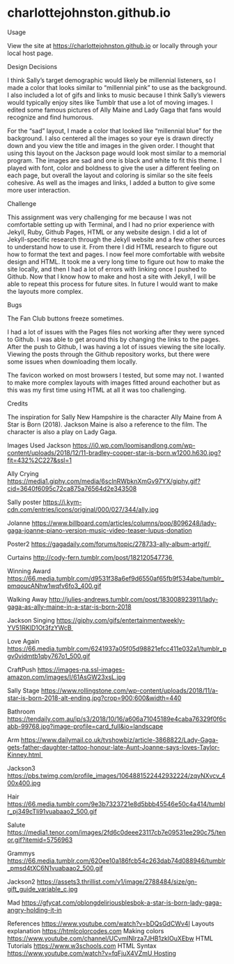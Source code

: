 # charlottejohnston.github.io
Usage

View the site at https://charlottejohnston.github.io or locally through your local host page. 

Design Decisions

I think Sally’s target demographic would likely be millennial listeners, so I made a color that looks similar to “millennial pink” to use as the background. I also included a lot of gifs and links to music because I think Sally’s viewers would typically enjoy sites like Tumblr that use a lot of moving images.  I edited some famous pictures of Ally Maine and Lady Gaga that fans would recognize and find humorous. 


For the “sad” layout, I made a color that looked like “millennial blue” for the background. I also centered all the images so your eye is drawn directly down and you view the title and images in the given order. I thought that using this layout on the Jackson page would look most similar to a memorial program. The images are sad and one is black and white to fit this theme. I played with font, color and boldness to give the user a different feeling on each page, but overall the layout and coloring is similar so the site feels cohesive. As well as the images and links, I added a button to give some more user interaction. 

Challenge

This assignment was very challenging for me because I was not comfortable setting up with Terminal, and I had no prior experience with Jekyll, Ruby, Github Pages, HTML or any website design. I did a lot of Jekyll-specific research through the Jekyll website and a few other sources to understand how to use it. From there I did HTML research to figure out how to format the text and pages. I now feel more comfortable with website design and HTML. It took me a very long time to figure out how to make the site locally, and then I had a lot of errors with linking once I pushed to Github. Now that I know how to make and host a site with Jekyll, I will be able to repeat this process for future sites. In future I would want to make the layouts more complex. 

Bugs

The Fan Club buttons freeze sometimes.

I had a lot of issues with the Pages files not working after they were synced to Github. I was able to get around this by changing the links to the pages. After the push to Github, I was having a lot of issues viewing the site locally. Viewing the posts through the Github repository works, but there were some issues when downloading them locally. 

The favicon worked on most browsers I tested, but some may not. I wanted to make more complex layouts with images fitted around eachother but as this was my first time using HTML at all it was too challenging. 

Credits 

The inspiration for Sally New Hampshire is the character Ally Maine from A Star is Born (2018). Jackson Maine is also a reference to the film. The character is also a play on Lady Gaga.


Images Used
Jackson https://i0.wp.com/loomisandlong.com/wp-content/uploads/2018/12/11-bradley-cooper-star-is-born.w1200.h630.jpg?fit=432%2C227&ssl=1

Ally Crying https://media1.giphy.com/media/6sclnRWbknXmGv97YX/giphy.gif?cid=3640f6095c72ca875a76564d2e343508

Sally poster https://i.kym-cdn.com/entries/icons/original/000/027/344/ally.jpg

Jolanne 
https://www.billboard.com/articles/columns/pop/8096248/lady-gaga-joanne-piano-version-music-video-teaser-lupus-donation 

Poster2
https://gagadaily.com/forums/topic/278733-ally-album-artgif/ 

Curtains
http://cody-fern.tumblr.com/post/182120547736 

Winning Award
https://66.media.tumblr.com/d9531f38a6ef9d6550af65fb9f534abe/tumblr_pmqoucANhw1wqfv6fo3_400.gif 

Walking Away
http://julies-andrews.tumblr.com/post/183008923911/lady-gaga-as-ally-maine-in-a-star-is-born-2018

Jackson Singing
https://giphy.com/gifs/entertainmentweekly-YV51RKlD1Ot3fzYWcB 

Love Again
https://66.media.tumblr.com/6241937a05f05d98821efcc411e032a1/tumblr_pgv0vidmtb1qby767o1_500.gif 

CraftPush
https://images-na.ssl-images-amazon.com/images/I/61AsGW23xsL.jpg 

Sally Stage
https://www.rollingstone.com/wp-content/uploads/2018/11/a-star-is-born-2018-alt-ending.jpg?crop=900:600&width=440 

Bathroom
https://tendaily.com.au/ip/s3/2018/10/16/a606a71045189e4caba76329f0f6cabb-99768.jpg?image-profile=card_full&io=landscape 

Arm
https://www.dailymail.co.uk/tvshowbiz/article-3868822/Lady-Gaga-gets-father-daughter-tattoo-honour-late-Aunt-Joanne-says-loves-Taylor-Kinney.html 

Jackson3
https://pbs.twimg.com/profile_images/1064881522442932224/zqyNXvcv_400x400.jpg 

Hair
https://66.media.tumblr.com/9e3b7323721e8d5bbb45546e50c4a414/tumblr_pj349cTli91vuabaao2_500.gif 

Salute
https://media1.tenor.com/images/2fd6c0deee23117cb7e09531ee290c75/tenor.gif?itemid=5756963 

Grammys
https://66.media.tumblr.com/620ee10a186fcb54c263dab74d088946/tumblr_pmsd4tXC6N1vuabaao2_500.gif 

Jackson2
https://assets3.thrillist.com/v1/image/2788484/size/gn-gift_guide_variable_c.jpg 

Mad
https://gfycat.com/oblongdeliriousblesbok-a-star-is-born-lady-gaga-angry-holding-it-in




References
https://www.youtube.com/watch?v=bDQsGdCWv4I Layouts explanation
https://htmlcolorcodes.com Making colors
https://www.youtube.com/channel/UCvmINlrza7JHB1zkIOuXEbw HTML Tutorials
https://www.w3schools.com HTML Syntax
https://www.youtube.com/watch?v=fqFjuX4VZmU Hosting

